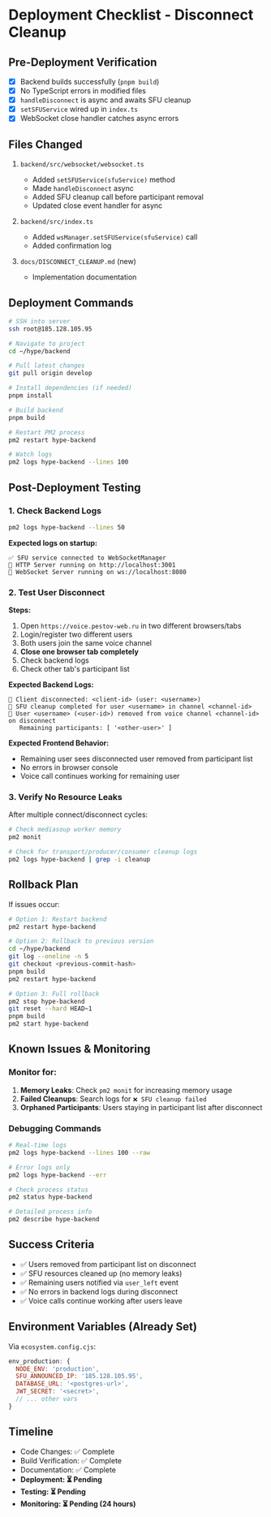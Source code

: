 # Deployment Checklist - Disconnect Cleanup

## Pre-Deployment Verification

-   [x] Backend builds successfully (`pnpm build`)
-   [x] No TypeScript errors in modified files
-   [x] `handleDisconnect` is async and awaits SFU cleanup
-   [x] `setSFUService` wired up in `index.ts`
-   [x] WebSocket close handler catches async errors

## Files Changed

1. `backend/src/websocket/websocket.ts`

    - Added `setSFUService(sfuService)` method
    - Made `handleDisconnect` async
    - Added SFU cleanup call before participant removal
    - Updated close event handler for async

2. `backend/src/index.ts`

    - Added `wsManager.setSFUService(sfuService)` call
    - Added confirmation log

3. `docs/DISCONNECT_CLEANUP.md` (new)
    - Implementation documentation

## Deployment Commands

```bash
# SSH into server
ssh root@185.128.105.95

# Navigate to project
cd ~/hype/backend

# Pull latest changes
git pull origin develop

# Install dependencies (if needed)
pnpm install

# Build backend
pnpm build

# Restart PM2 process
pm2 restart hype-backend

# Watch logs
pm2 logs hype-backend --lines 100
```

## Post-Deployment Testing

### 1. Check Backend Logs

```bash
pm2 logs hype-backend --lines 50
```

**Expected logs on startup:**

```
✅ SFU service connected to WebSocketManager
🚀 HTTP Server running on http://localhost:3001
🔌 WebSocket Server running on ws://localhost:8080
```

### 2. Test User Disconnect

**Steps:**

1. Open `https://voice.pestov-web.ru` in two different browsers/tabs
2. Login/register two different users
3. Both users join the same voice channel
4. **Close one browser tab completely**
5. Check backend logs
6. Check other tab's participant list

**Expected Backend Logs:**

```
🔌 Client disconnected: <client-id> (user: <username>)
🧹 SFU cleanup completed for user <username> in channel <channel-id>
👋 User <username> (<user-id>) removed from voice channel <channel-id> on disconnect
   Remaining participants: [ '<other-user>' ]
```

**Expected Frontend Behavior:**

-   Remaining user sees disconnected user removed from participant list
-   No errors in browser console
-   Voice call continues working for remaining user

### 3. Verify No Resource Leaks

After multiple connect/disconnect cycles:

```bash
# Check mediasoup worker memory
pm2 monit

# Check for transport/producer/consumer cleanup logs
pm2 logs hype-backend | grep -i cleanup
```

## Rollback Plan

If issues occur:

```bash
# Option 1: Restart backend
pm2 restart hype-backend

# Option 2: Rollback to previous version
cd ~/hype/backend
git log --oneline -n 5
git checkout <previous-commit-hash>
pnpm build
pm2 restart hype-backend

# Option 3: Full rollback
pm2 stop hype-backend
git reset --hard HEAD~1
pnpm build
pm2 start hype-backend
```

## Known Issues & Monitoring

### Monitor for:

1. **Memory Leaks**: Check `pm2 monit` for increasing memory usage
2. **Failed Cleanups**: Search logs for `❌ SFU cleanup failed`
3. **Orphaned Participants**: Users staying in participant list after disconnect

### Debugging Commands

```bash
# Real-time logs
pm2 logs hype-backend --lines 100 --raw

# Error logs only
pm2 logs hype-backend --err

# Check process status
pm2 status hype-backend

# Detailed process info
pm2 describe hype-backend
```

## Success Criteria

-   ✅ Users removed from participant list on disconnect
-   ✅ SFU resources cleaned up (no memory leaks)
-   ✅ Remaining users notified via `user_left` event
-   ✅ No errors in backend logs during disconnect
-   ✅ Voice calls continue working after users leave

## Environment Variables (Already Set)

Via `ecosystem.config.cjs`:

```javascript
env_production: {
  NODE_ENV: 'production',
  SFU_ANNOUNCED_IP: '185.128.105.95',
  DATABASE_URL: '<postgres-url>',
  JWT_SECRET: '<secret>',
  // ... other vars
}
```

## Timeline

-   Code Changes: ✅ Complete
-   Build Verification: ✅ Complete
-   Documentation: ✅ Complete
-   **Deployment: ⏳ Pending**
-   **Testing: ⏳ Pending**
-   **Monitoring: ⏳ Pending (24 hours)**
